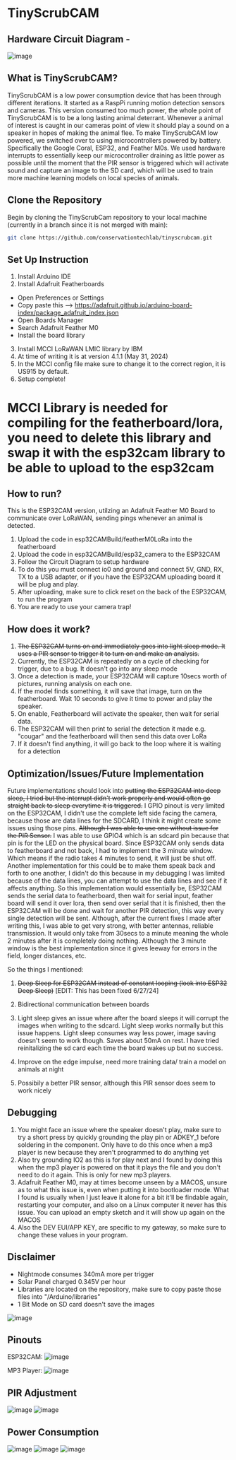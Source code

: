 # TinyScrubCAM

## Hardware Circuit Diagram -

![image](./images/esp32Diagram.png)

## What is TinyScrubCAM?

TinyScrubCAM is a low power consumption device that has been through different iterations. It started as a RaspPi running motion detection sensors and cameras. This version consumed too much power, the whole point of TinyScrubCAM is to be a long lasting animal deterrant. Whenever a animal of interest is caught in our cameras point of view it should play a sound on a speaker in hopes of making the animal flee. To make TinyScrubCAM low powered, we switched over to using microcontrollers powered by battery. Specifically the Google Coral, ESP32, and Feather M0s. We used hardware interrupts to essentially keep our microcontroller draining as little power as possible until the moment that the PIR sensor is triggered which will activate sound and capture an image to the SD card, which will be used to train more machine learning models on local species of animals.

## Clone the Repository

Begin by cloning the TinyScrubCam repository to your local machine (currently in a branch since it is not merged with main):

```sh
git clone https://github.com/conservationtechlab/tinyscrubcam.git
```

## Set Up Instruction

1. Install Arduino IDE
2. Install Adafruit Featherboards

- Open Preferences or Settings
- Copy paste this --> https://adafruit.github.io/arduino-board-index/package_adafruit_index.json
- Open Boards Manager
- Search Adafruit Feather M0
- Install the board library

3. Install MCCI LoRaWAN LMIC library by IBM
4. At time of writing it is at version 4.1.1 (May 31, 2024)
5. In the MCCI config file make sure to change it to the correct region, it is US915 by default.
6. Setup complete!

# MCCI Library is needed for compiling for the featherboard/lora, you need to delete this library and swap it with the esp32cam library to be able to upload to the esp32cam

## How to run?

This is the ESP32CAM version, utilzing an Adafruit Feather M0 Board to communicate over LoRaWAN, sending pings whenever an animal is detected.

1. Upload the code in esp32CAMBuild/featherM0LoRa into the featherboard
2. Upload the code in esp32CAMBuild/esp32_camera to the ESP32CAM
3. Follow the Circuit Diagram to setup hardware
4. To do this you must connect io0 and ground and connect 5V, GND, RX, TX to a USB adapter, or if you have the ESP32CAM uploading board it will be plug and play.
5. After uploading, make sure to click reset on the back of the ESP32CAM, to run the program
6. You are ready to use your camera trap!

## How does it work?

1. ~~The ESP32CAM turns on and immediately goes into light sleep mode. It uses a PIR sensor to trigger it to turn on and make an analysis.~~
2. Currently, the ESP32CAM is repeatedly on a cycle of checking for trigger, due to a bug. It doesn't go into any sleep mode
3. Once a detection is made, your ESP32CAM will capture 10secs worth of pictures, running analysis on each one.
4. If the model finds something, it will save that image, turn on the featherboard. Wait 10 seconds to give it time to power and play the speaker.
5. On enable, Featherboard will activate the speaker, then wait for serial data.
6. The ESP32CAM will then print to serial the detection it made e.g. "cougar" and the featherboard will then send this data over LoRa
7. If it doesn't find anything, it will go back to the loop where it is waiting for a detection

## Optimization/Issues/Future Implementation

Future implementations should look into ~~putting the ESP32CAM into deep sleep, I tried but the interrupt didn't work properly and would often go straight back to sleep everytime it is triggered.~~ I GPIO pinout is very limited on the ESP32CAM, I didn't use the complete left side facing the camera, because those are data lines for the SDCARD, I think it might create some issues using those pins. ~~Although I was able to use one without issue for the PIR Sensor.~~ I was able to use GPIO4 which is an sdcard pin because that pin is for the LED on the physical board. Since ESP32CAM only sends data to featherboard and not back, I had to implement the 3 minute window. Which means if the radio takes 4 minutes to send, it will just be shut off. Another implementation for this could be to make them speak back and forth to one another, I didn't do this because in my debugging I was limited because of the data lines, you can attempt to use the data lines and see if it affects anything. So this implementation would essentially be, ESP32CAM sends the serial data to featherboard, then wait for serial input, feather board will send it over lora, then send over serial that it is finished, then the ESP32CAM will be done and wait for another PIR detection, this way every single detection will be sent. Although, after the current fixes I made after writing this, I was able to get very strong, with better antennas, reliable transmission. It would only take from 30secs to a minute meaning the whole 2 minutes after it is completely doing nothing. Although the 3 minute window is the best implementation since it gives leeway for errors in the field, longer distances, etc.

So the things I mentioned:

1. ~~Deep Sleep for ESP32CAM instead of constant looping (look into ESP32 Deep Sleep)~~ [EDIT: This has been fixed 6/27/24]

2. Bidirectional communication between boards

3. Light sleep gives an issue where after the board sleeps it will corrupt the images when writing to the sdcard. Light sleep works normally but this issue happens. Light sleep consumes way less power, image saving doesn't seem to work though. Saves about 50mA on rest. I have tried reinitalizing the sd card each time the board wakes up but no success.

4. Improve on the edge impulse, need more training data/ train a model on animals at night

5. Possibily a better PIR sensor, although this PIR sensor does seem to work nicely

## Debugging

1. You might face an issue where the speaker doesn't play, make sure to try a short press by quickly grounding the play pin or ADKEY_1 before soldering in the component. Only have to do this once when a mp3 player is new because they aren't programmed to do anything yet
2. Also try grounding IO2 as this is for play next and I found by doing this when the mp3 player is powered on that it plays the file and you don't need to do it again. This is only for new mp3 players.
3. Adafruit Feather M0, may at times become unseen by a MACOS, unsure as to what this issue is, even when putting it into bootloader mode. What I found is usually when I just leave it alone for a bit it'll be findable again, restarting your computer, and also on a Linux computer it never has this issue. You can upload an empty sketch and it will show up again on the MACOS
4. Also the DEV EUI/APP KEY, are specific to my gateway, so make sure to change these values in your program.

## Disclaimer

- Nightmode consumes 340mA more per trigger
- Solar Panel charged 0.345V per hour
- Libraries are located on the repository, make sure to copy paste those files into "/Arduino/libraries"
- 1 Bit Mode on SD card doesn't save the images

![image](./images/path.png)

## Pinouts

ESP32CAM:
![image](./images/esp32PinOut.webp)

MP3 Player:
![image](./images/mp3PinOut.png)

## PIR Adjustment

![image](./images/adjustDistance.jpeg)
![image](./images/adjustDelay.jpeg)

## Power Consumption

![image](./images/power.png)
![image](./images/power1.png)
![image](./images/power2.png)
